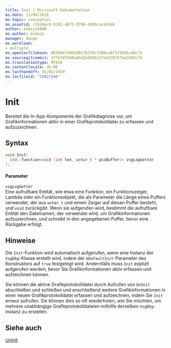 ```yaml
---
title: Init | Microsoft-Dokumentation
ms.date: 11/04/2016
ms.topic: conceptual
ms.assetid: c55ddec8-9101-4673-979b-4109caca9146
author: mikejo5000
ms.author: mikejo
manager: douge
ms.workload:
- multiple
ms.openlocfilehash: 06594b749b5d92781f6c3389ca6f5f9395c98c75
ms.sourcegitcommit: 37fb7075b0a65d2add3b137a5230767aa3266c74
ms.translationtype: MTE95
ms.contentlocale: de-DE
ms.lasthandoff: 01/02/2019
ms.locfileid: "53827246"
---
```

# <a name="init"></a>Init
Bereitet die In-App-Komponente der Grafikdiagnose vor, um Grafikinformationen aktiv in einer Grafikprotokolldatei zu erfassen und aufzuzeichnen.  
  
## <a name="syntax"></a>Syntax  
  
```C++  
void Init(  
  std::function<void (int len, wchar_t * pszBuffer)> vsgLogGetter  
);  
```  
  
#### <a name="parameters"></a>Parameter  
 `vsgLogGetter`  
 Eine aufrufbare Entität, wie etwa eine Funktion, ein Funktionszeiger, Lambda oder ein Funktionsobjekt, die als Parameter die Länge eines Puffers verwendet, der aus `wchar_t` und einem Zeiger auf diesen Puffer besteht, und `void` zurückgibt. Wenn sie aufgerufen wird, bestimmt die aufrufbare Entität den Dateinamen, der verwendet wird, um Grafikinformationen aufzuzeichnen, und schreibt in den angegebenen Puffer, bevor eine Rückgabe erfolgt.  
  
## <a name="remarks"></a>Hinweise  
 Die `Init`-Funktion wird automatisch aufgerufen, wenn eine Instanz der `VsgDbg`-Klasse erstellt wird, indem der `bDefaultInit`-Parameter des Konstruktors auf `true` festgelegt wird. Andernfalls muss `Init` explizit aufgerufen werden, bevor Sie Grafikinformationen aktiv erfassen und aufzeichnen können.  
  
 Sie können die aktive Grafikprotokolldatei durch Aufrufen von `UnInit` abschließen und schließen und anschließend weitere Grafikinformationen in einer neuen Grafikprotokolldatei erfassen und aufzeichnen, indem Sie `Init` erneut aufrufen. Sie können dies so oft wiederholen, wie Sie möchten, um mehrere unabhängige Grafikprotokolldateien mithilfe derselben `VsgDbg`-Instanz zu erstellen.  
  
## <a name="see-also"></a>Siehe auch  
 [UnInit](init.md)